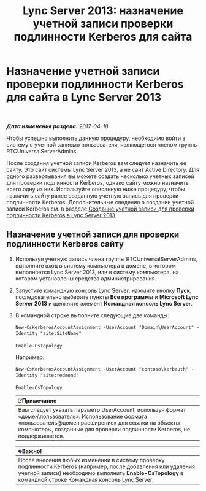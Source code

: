 ﻿---
title: 'Lync Server 2013: назначение учетной записи проверки подлинности Kerberos для сайта'
TOCTitle: Назначение учетной записи проверки подлинности Kerberos для сайта
ms:assetid: 3d9c587c-c8b8-4f81-8ed9-1458a31fc292
ms:mtpsurl: https://technet.microsoft.com/ru-ru/library/Gg425901(v=OCS.15)
ms:contentKeyID: 49309521
ms.date: 04/20/2017
mtps_version: v=OCS.15
ms.translationtype: HT
---

# Назначение учетной записи проверки подлинности Kerberos для сайта в Lync Server 2013

 

_**Дата изменения раздела:** 2017-04-18_

Чтобы успешно выполнить данную процедуру, необходимо войти в систему с учетной записью пользователя, являющегося членом группы RTCUniversalServerAdmins.

После создания учетной записи Kerberos вам следует назначить ее сайту. Это сайт системы Lync Server 2013, а не сайт Active Directory. Для одного развертывания вы можете создать несколько учетных записей для проверки подлинности Kerberos, однако сайту можно назначить всего одну из них. Используйте описанную ниже процедуру, чтобы назначить сайту ранее созданную учетную запись для проверки подлинности Kerberos. Дополнительные сведения о создании учетной записи Kerberos см. в разделе [Создание учетной записи для проверки подлинности Kerberos в Lync Server 2013](lync-server-2013-create-a-kerberos-authentication-account.md).

## Назначение учетной записи для проверки подлинности Kerberos сайту

1.  Используя учетную запись члена группы RTCUniversalServerAdmins, выполните вход в систему компьютера в домене, в котором выполняется Lync Server 2013, или в систему компьютера, на котором установлены средства администрирования.

2.  Запустите командную консоль Lync Server: нажмите кнопку **Пуск**, последовательно выберите пункты **Все программы** и **Microsoft Lync Server 2013** и щелкните элемент **Командная консоль Lync Server**.

3.  В командной строке выполните следующие две команды:
    
        New-CsKerberosAccountAssignment -UserAccount "Domain\UserAccount" -Identity "site:SiteName"
    
        Enable-CsTopology
    
    Например:
    
        New-CsKerberosAccountAssignment -UserAccount "contoso\kerbauth" -Identity "site:redmond"
    
        Enable-CsTopology
    
    <table>
    <thead>
    <tr class="header">
    <th><img src="images/Gg398412.note(OCS.15).gif" title="note" alt="note" />Примечание</th>
    </tr>
    </thead>
    <tbody>
    <tr class="odd">
    <td>Вам следует указать параметр UserAccount, используя формат «домен\пользователь». Использование формата «пользователь@домен.расширение» для ссылки на объекты-компьютеры, созданные для проверки подлинности Kerberos, не поддерживается.</td>
    </tr>
    </tbody>
    </table>
    
    <table>
    <thead>
    <tr class="header">
    <th><img src="images/JJ618369.important(OCS.15).gif" title="important" alt="important" />Важно!</th>
    </tr>
    </thead>
    <tbody>
    <tr class="odd">
    <td>После внесения любых изменений в систему проверку подлинности Kerberos (например, после добавления или удаления учетной записи) необходимо выполнить <strong>Enable-CsTopology</strong> в командной строке Командная консоль Lync Server.</td>
    </tr>
    </tbody>
    </table>

